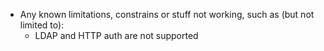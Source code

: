 * Any known limitations, constrains or stuff not working, such as (but not limited to):
    * LDAP and HTTP auth are not supported
